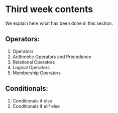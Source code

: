 # Third week contents

We explain here what has been done in this section.

## Operators:

1. Operators
2. Arithmetic Operators and Precedence
3. Relational Operators
4. Logical Operators
5. Membership Operators

## Conditionals:

1. Conditionals if else
2. Conditionals if elif else
